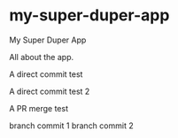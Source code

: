 # my-super-duper-app
My Super Duper App

All about the app.

A direct commit test

A direct commit test 2

A PR merge test

branch commit 1
branch commit 2
